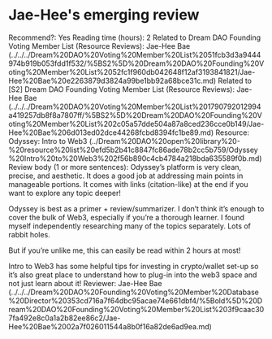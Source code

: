 # Jae-Hee's emerging review

Recommend?: Yes
Reading time (hours): 2
Related to Dream DAO Founding Voting Member List (Resource Reviews): Jae-Hee Bae (../../../Dream%20DAO%20Voting%20Member%20List%2051fcb3d3a9444974b919b053fdd1f532/%5BS2%5D%20Dream%20DAO%20Founding%20Voting%20Member%20List%2052fc1f960db042648f12af3193841821/Jae-Hee%20Bae%20e2263879d3824a99be1bb92a68bce31c.md)
Related to [S2] Dream DAO Founding Voting Member List (Resource Reviews): Jae-Hee Bae (../../../Dream%20DAO%20Voting%20Member%20List%201790792012994a419257db8f8a7807ff/%5BS2%5D%20Dream%20DAO%20Founding%20Voting%20Member%20List%202c05a57dde504a87a8ced236cce0b149/Jae-Hee%20Bae%206d013ed02dce44268fcbd8394fc1be89.md)
Resource: Odyssey: Intro to Web3 (../Dream%20DAO%20open%20library%20-%20resource%20list%20efd5b2b41c8847fc86ade78b2cc5b759/Odyssey%20Intro%20to%20Web3%202f56b890c4cb4784a218bda635589f0b.md)
Review body (1 or more sentences): Odyssey’s platform is very clean, precise, and aesthetic. It does a good job at addressing main points in manageable portions. It comes with links (citation-like) at the end if you want to explore any topic deeper!

Odyssey is best as a primer + review/summarizer. I don’t think it’s enough to cover the bulk of Web3, especially if you’re a thorough learner. I found myself independently researching many of the topics separately. Lots of rabbit holes.

But if you’re unlike me, this can easily be read within 2 hours at most!

Intro to Web3 has some helpful tips for investing in crypto/wallet set-up so it’s also great place to understand how to plug-in into the web3 space and not just learn about it!
Reviewer: Jae-Hee Bae (../../../Dream%20DAO%20Founding%20Voting%20Member%20Database%20Director%20353cd716a7f64dbc95acae74e661dbf4/%5Bold%5D%20Dream%20DAO%20Founding%20Voting%20Member%20List%203f9caac307fa492e8c0a1a2b82ee86c2/Jae-Hee%20Bae%2002a7f026011544a8b0f16a82de6ad9ea.md)